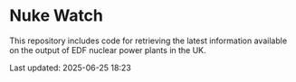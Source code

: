 # Nuke Watch

This repository includes code for retrieving the latest information available on the output of EDF nuclear power plants in the UK.

Last updated: 2025-06-25 18:23